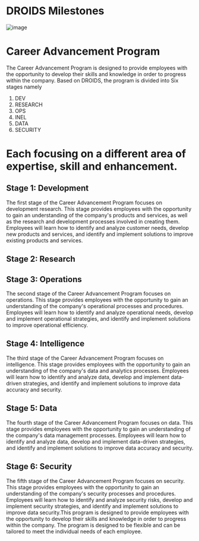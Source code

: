 # DROIDS Milestones


![image](https://user-images.githubusercontent.com/111142573/221168013-8c8660f4-aacd-4495-b7f0-0e7195464adc.png)

# Career Advancement Program

The Career Advancement Program is designed to provide employees with the opportunity to develop their skills and knowledge in order to progress within the company.
Based on DROIDS, the program is divided into Six stages namely
1. DEV
2. RESEARCH
3. OPS
4. INEL
5. DATA
6. SECURITY

# Each focusing on a different area of expertise, skill and enhancement.

## Stage 1: Development
The first stage of the Career Advancement Program focuses on development research. This stage provides employees with the opportunity to gain an understanding of the company's products and services, as well as the research and development processes involved in creating them. Employees will learn how to identify and analyze customer needs, develop new products and services, and identify and implement solutions to improve existing products and services.

## Stage 2: Research 

## Stage 3: Operations
The second stage of the Career Advancement Program focuses on operations. This stage provides employees with the opportunity to gain an understanding of the company's operational processes and procedures. Employees will learn how to identify and analyze operational needs, develop and implement operational strategies, and identify and implement solutions to improve operational efficiency.

## Stage 4: Intelligence
The third stage of the Career Advancement Program focuses on intelligence. This stage provides employees with the opportunity to gain an understanding of the company's data and analytics processes. Employees will learn how to identify and analyze data, develop and implement data-driven strategies, and identify and implement solutions to improve data accuracy and security.

## Stage 5: Data
The fourth stage of the Career Advancement Program focuses on data. This stage provides employees with the opportunity to gain an understanding of the company's data management processes. Employees will learn how to identify and analyze data, develop and implement data-driven strategies, and identify and implement solutions to improve data accuracy and security.

## Stage 6: Security
The fifth stage of the Career Advancement Program focuses on security. This stage provides employees with the opportunity to gain an understanding of the company's security processes and procedures. Employees will learn how to identify and analyze security risks, develop and implement security strategies, and identify and implement solutions to improve data security.This program is designed to provide employees with the opportunity to develop their skills and knowledge in order to progress within the company. The program is designed to be flexible and can be tailored to meet the individual needs of each employee.


